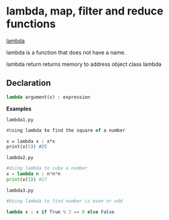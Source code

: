 # lambda, map, filter and reduce functions

<ins>lambda</ins>

lambda is a function that does not have a name.

lambda return returns memory to address object class lambda

## Declaration

```py
lambda argument(s) : expression
```

**Examples**

`lambda1.py`

```p
#Using lambda to find the square of a number

x = lambda x : x*x
print(x(5)) #25
```

`lambda2.py`

```py
#Using lambda to cube a number
x = lambda n : n*n*n
print(x(3)) #27
```
`lambda3.py`

```py
#Using lambda to find number is even or odd

lambda x : x if True % 2 == 0 else False
```



